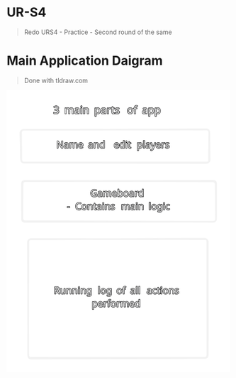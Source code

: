 # UR-S4

> Redo URS4 - Practice - Second round of the same

# Main Application Daigram

> Done with tldraw.com

![](./public/i.svg)
